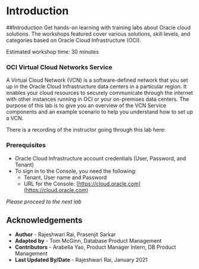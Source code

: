 # Introduction

##Introduction
Get hands-on learning with training labs about Oracle cloud solutions. The workshops featured cover various solutions, skill levels, and categories based on Oracle Cloud Infrastructure (OCI).

Estimated workshop time: 30 minutes

### OCI Virtual Cloud Networks Service

A Virtual Cloud Network (VCN) is a software-defined network that you set up in the Oracle Cloud Infrastructure data centers in a particular region. It enables your cloud resources to securely communicate through the internet with other instances running in OCI or your on-premises data centers. The purpose of this lab is to give you an overview of the VCN Service components and an example scenario to help you understand how to set up a VCN.

There is a recording of the instructor going through this lab here:

[](youtube:wQU9mb9yX7o)

### Prerequisites

- Oracle Cloud Infrastructure account credentials (User, Password, and Tenant)
- To sign in to the Console, you need the following:
  - Tenant, User name and Password
  - URL for the Console: [https://cloud.oracle.com](https://cloud.oracle.com)
  
*Please proceed to the next lab*

## Acknowledgements

- **Author** - Rajeshwari Rai, Prasenjit Sarkar
- **Adapted by** -  Tom McGinn, Database Product Management
- **Contributors** - Arabella Yao, Product Manager Intern, DB Product Management
- **Last Updated By/Date** - Rajeshwari Rai, January 2021


